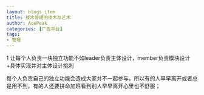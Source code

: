 ```yaml
---
layout: blogs_item
title: 技术管理的技术与艺术
author: AcePeak
categories: [广告平台]
tags: 
- 管理
---
```


1 让每个人负责一块独立功能不如leader负责主体设计，member负责模块设计+具体实现并对主体设计挑刺

每个人负责自己的独立功能会造成大家并不一起参与，所以有的人早早离开或者总是用不到，有的人还要拼命加班看到别人早早离开心里也不舒服；

